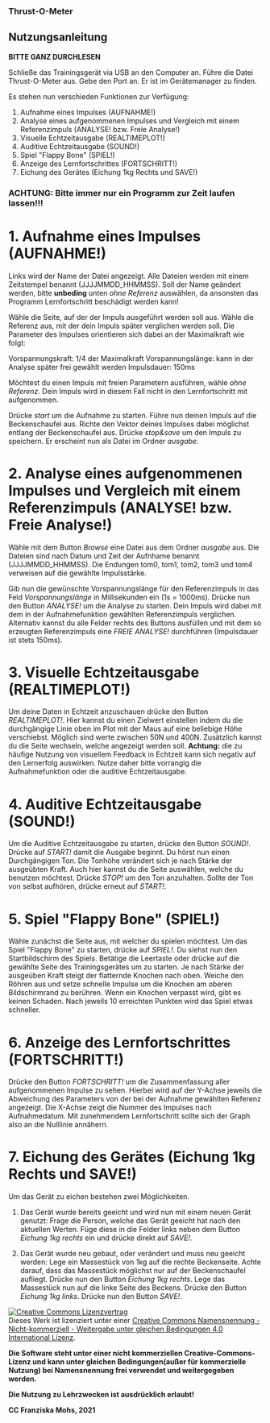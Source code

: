 ### Thrust-O-Meter

## Nutzungsanleitung

**BITTE GANZ DURCHLESEN**

Schließe das Trainingsgerät via USB an den Computer an. 
Führe die Datei Thrust-O-Meter aus. 
Gebe den Port an. Er ist im Gerätemanager zu finden. 

Es stehen nun verschieden Funktionen zur Verfügung:

1. Aufnahme eines Impulses (AUFNAHME!)
2. Analyse eines aufgenommenen Impulses und Vergleich mit einem Referenzimpuls (ANALYSE! bzw. Freie Analyse!)
3. Visuelle Echtzeitausgabe (REALTIMEPLOT!)
4. Auditive Echtzeitausgabe (SOUND!) 
5. Spiel "Flappy Bone" (SPIEL!)
6. Anzeige des Lernfortschrittes (FORTSCHRITT!)
7. Eichung des Gerätes (Eichung 1kg Rechts und SAVE!)

### **ACHTUNG**: Bitte immer nur ein Programm zur Zeit laufen lassen!!!

# 1. Aufnahme eines Impulses (AUFNAHME!)

Links wird der Name der Datei angezeigt. Alle Dateien werden mit einem Zeitstempel benannt (JJJJMMDD_HHMMSS). 
Soll der Name geändert werden, bitte **unbeding** unten *ohne Referenz* auswählen, da ansonsten das Programm Lernfortschritt
beschädigt werden kann!

Wähle die Seite, auf der der Impuls ausgeführt werden soll aus. Wähle die Referenz aus, mit der dein Impuls später verglichen
werden soll. Die Parameter des Impulses orientieren sich dabei an der Maximalkraft wie folgt:

Vorspannungskraft: 1/4 der Maximalkraft
Vorspannungslänge: kann in der Analyse später frei gewählt werden
Impulsdauer: 150ms

Möchtest du einen Impuls mit freien Parametern ausführen, wähle *ohne Referenz*. Dein Impuls wird in diesem Fall nicht in den 
Lernfortschritt mit aufgenommen. 

Drücke *start* um die Aufnahme zu starten. Führe nun deinen Impuls auf die Beckenschaufel aus. Richte den Vektor deines Impulses 
dabei möglichst entlang der Beckenschaufel aus. Drücke *stop&save* um den Impuls zu speichern. 
Er erscheint nun als Datei im Ordner *ausgabe*.

# 2. Analyse eines aufgenommenen Impulses und Vergleich mit einem Referenzimpuls (ANALYSE! bzw. Freie Analyse!)

Wähle mit dem Button *Browse* eine Datei aus dem Ordner *ausgabe* aus. Die Dateien sind nach Datum und Zeit der Aufnhame 
benannt (JJJJMMDD_HHMMSS). Die Endungen tom0, tom1, tom2, tom3 und tom4 verweisen auf die gewählte Impulsstärke. 

Gib nun die gewünschte Vorspannungslänge für den Referenzimpuls in das Feld *Vorspannungslänge* in Millisekunden ein (1s = 1000ms). 
Drücke nun den Button *ANALYSE!* um die Analyse zu starten. Dein Impuls wird dabei mit dem in der Aufnahmefunktion gewählten
Referenzimpuls verglichen. Alternativ kannst du alle Felder rechts des Buttons ausfüllen und mit dem so erzeugten Referenzimpuls eine 
*FREIE ANALYSE!* durchführen (Impulsdauer ist stets 150ms).

# 3. Visuelle Echtzeitausgabe (REALTIMEPLOT!)

Um deine Daten in Echtzeit anzuschauen drücke den Button *REALTIMEPLOT!*.
Hier kannst du einen Zielwert einstellen indem du die durchgängige Linie oben im Plot mit der Maus auf eine beliebige Höhe verschiebst.
Möglich sind werte zwischen 50N und 400N. 
Zusätzlich kannst du die Seite wechseln, welche angezeigt werden soll.
**Achtung:** die zu häufige Nutzung von visuellem Feedback in Echtzeit kann sich negativ auf den Lernerfolg auswirken. Nutze daher bitte 
vorrangig die Aufnahmefunktion oder die auditive Echtzeitausgabe.

# 4. Auditive Echtzeitausgabe (SOUND!)

Um die Auditive Echtzeitausgabe zu starten, drücke den Button *SOUND!*.
Drücke auf *START!* damit die Ausgabe beginnt. Du hörst nun einen Durchgängigen Ton. Die Tonhöhe verändert sich je nach Stärke der 
ausgeübten Kraft. Auch hier kannst du die Seite auswählen, welche du benutzen möchtest. Drücke *STOP!* um den Ton anzuhalten. 
Sollte der Ton von selbst aufhören, drücke erneut auf *START!*. 

# 5. Spiel "Flappy Bone" (SPIEL!)

Wähle zunächst die Seite aus, mit welcher du spielen möchtest. Um das Spiel "Flappy Bone" zu starten, drücke auf *SPIEL!*. 
Du siehst nun den Startbildschirm des Spiels. Betätige die Leertaste oder drücke auf die gewählte Seite des Trainingsgerätes 
um zu starten. Je nach Stärke der ausgeüben Kraft steigt der flatternde Knochen nach oben. Weiche den Röhren aus und setze 
schnelle Impulse um die Knochen am oberen Bildschirmrand zu berühren. Wenn ein Knochen verpasst wird, gibt es keinen Schaden.
Nach jeweils 10 erreichten Punkten wird das Spiel etwas schneller. 

# 6. Anzeige des Lernfortschrittes (FORTSCHRITT!)

Drücke den Button *FORTSCHRITT!* um die Zusammenfassung aller aufgenommenen Impulse zu sehen. Hierbei wird auf der Y-Achse jeweils die Abweichung des 
Parameters von der bei der Aufnahme gewählten Referenz angezeigt. Die X-Achse zeigt die Nummer des Impulses nach Aufnahmedatum.
Mit zunehmendem Lernfortschritt sollte sich der Graph also an die Nulllinie annähern. 

# 7. Eichung des Gerätes (Eichung 1kg Rechts und SAVE!)

Um das Gerät zu eichen bestehen zwei Möglichkeiten. 
1. Das Gerät wurde bereits geeicht und wird nun mit einem neuen Gerät genutzt: Frage die Person, welche das Gerät geeicht hat nach den aktuellen Werten.
Füge diese in die Felder links neben dem Button *Eichung 1kg rechts* ein und drücke direkt auf *SAVE!*.

2. Das Gerät wurde neu gebaut, oder verändert und muss neu geeicht werden: Lege ein Massestück von 1kg auf die rechte Beckenseite. 
Achte darauf, dass das Massestück möglichst nur auf der Beckenschaufel aufliegt. Drücke nun den Button *Eichung 1kg rechts*. Lege
das Massestück nun auf die linke Seite des Beckens. Drücke den Button *Eichung 1kg links*. Drücke nun den Button *SAVE!*. 


<a rel="license" href="http://creativecommons.org/licenses/by-nc-sa/4.0/"><img alt="Creative Commons Lizenzvertrag" style="border-width:0" src="https://i.creativecommons.org/l/by-nc-sa/4.0/88x31.png" /></a><br />Dieses Werk ist lizenziert unter einer <a rel="license" href="http://creativecommons.org/licenses/by-nc-sa/4.0/">Creative Commons Namensnennung - Nicht-kommerziell - Weitergabe unter gleichen Bedingungen 4.0 International Lizenz</a>.

**Die Software steht unter einer nicht kommerziellen Creative-Commons-Lizenz und kann unter gleichen Bedingungen(außer für kommerzielle Nutzung) bei Namensnennung frei verwendet und weitergegeben werden.**

**Die Nutzung zu Lehrzwecken ist ausdrücklich erlaubt!**

**CC Franziska Mohs, 2021**


